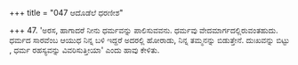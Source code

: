 +++
title = "047 ಆದೊಡೆಲೆ ಧರಣೀಶ"

+++
47. 'ಅರಸ, ಹಾಗಾದರೆ ನೀನು ಧರ್ಮವನ್ನು ಪಾಲಿಸುವವನು. ಧರ್ಮವು ವೇದಮಾರ್ಗದಲ್ಲಿರುವಂತಹುದು. ಧರ್ಮದ ಸಾರವೆಂಬ ಆಯುಧ ನಿನ್ನ ಬಳಿ ಇದ್ದರೆ ಅದರಲ್ಲಿ ಹೋರಾಡು, ನಿನ್ನ ತಮ್ಮನನ್ನು ಬಿಡುತ್ತೇನೆ. ದುಃಖವನ್ನು ಬಿಟ್ಟು , ಧರ್ಮ ರಹಸ್ಯವನ್ನು ವಿವರಿಸುತ್ತೀಯಾ' ಎಂದು ಹಾವು ಕೇಳಿತು.